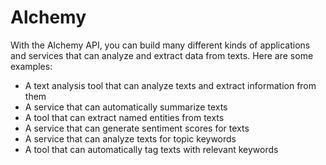 # Alchemy

With the Alchemy API, you can build many different kinds of applications and
services that can analyze and extract data from texts. Here are some examples:

- A text analysis tool that can analyze texts and extract information from them
- A service that can automatically summarize texts
- A tool that can extract named entities from texts
- A service that can generate sentiment scores for texts
- A service that can analyze texts for topic keywords
- A tool that can automatically tag texts with relevant keywords
